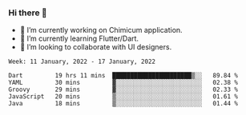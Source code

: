 ### Hi there 👋

<!--
**devcat37/devcat37** is a ✨ _special_ ✨ repository because its `README.md` (this file) appears on your GitHub profile.-->


- 🔭 I’m currently working on Chimicum application.
- 🌱 I’m currently learning Flutter/Dart.
- 👯 I’m looking to collaborate with UI designers.
<!-- - 🤔 I’m looking for help with ... -->

<!--START_SECTION:waka-->
```text
Week: 11 January, 2022 - 17 January, 2022

Dart         19 hrs 11 mins  ██████████████████████▒░░   89.84 % 
YAML         30 mins         ▓░░░░░░░░░░░░░░░░░░░░░░░░   02.38 % 
Groovy       29 mins         ▓░░░░░░░░░░░░░░░░░░░░░░░░   02.33 % 
JavaScript   20 mins         ▒░░░░░░░░░░░░░░░░░░░░░░░░   01.61 % 
Java         18 mins         ▒░░░░░░░░░░░░░░░░░░░░░░░░   01.44 % 
```
<!--END_SECTION:waka-->
